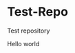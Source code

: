 # Test-Repo
Test repository
<html>
<title>Hello World ISC-2 testing commit review 2</title>
<body>
Hello world
</body>
</html>
